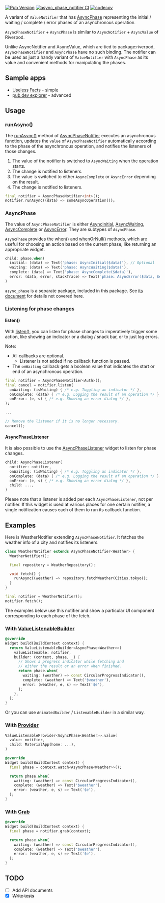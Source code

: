 [![Pub Version](https://img.shields.io/pub/v/async_phase_notifier)](https://pub.dev/packages/async_phase_notifier)
[![async_phase_notifier CI](https://github.com/kaboc/async-phase/actions/workflows/async_phase_notifier.yml/badge.svg)](https://github.com/kaboc/async-phase/actions/workflows/async_phase_notifier.yml)
[![codecov](https://codecov.io/gh/kaboc/async-phase/branch/main/graph/badge.svg?token=JKEGKLL8W2)](https://codecov.io/gh/kaboc/async-phase)

A variant of `ValueNotifier` that has [AsyncPhase][AsyncPhase] representing the initial /
waiting / complete / error phases of an asynchronous operation.

`AsyncPhaseNotifier` + `AsyncPhase` is similar to `AsyncNotifier` + `AsyncValue` of Riverpod.

Unlike AsyncNotifier and AsyncValue, which are tied to package:riverpod,
`AsyncPhaseNotifier` and `AsyncPhase` have no such binding. The notifier can be
used as just a handy variant of `ValueNotifier` with `AsyncPhase` as its value
and convenient methods for manipulating the phases.

## Sample apps

- [Useless Facts](https://github.com/kaboc/async-phase/tree/main/packages/async_phase_notifier/example) - simple
- [pub.dev explorer](https://github.com/kaboc/pubdev-explorer) - advanced

## Usage

### runAsync()

The [runAsync()][runAsync] method of [AsyncPhaseNotifier][AsyncPhaseNotifier] executes
an asynchronous function, updates the `value` of `AsyncPhaseNotifier` automatically
according to the phase of the asynchronous operation, and notifies the listeners of
those changes.

1. The value of the notifier is switched to `AsyncWaiting` when the operation starts.
2. The change is notified to listeners. 
3. The value is switched to either `AsyncComplete` or `AsyncError` depending on the
   result.
4. The change is notified to listeners. 

```dart
final notifier = AsyncPhaseNotifier<int>();
notifier.runAsync((data) => someAsyncOperation());
```

### AsyncPhase

The value of `AsyncPhaseNotifier` is either [AsyncInitial][AsyncInitial],
[AsyncWaiting][AsyncWaiting], [AsyncComplete][AsyncComplete] or [AsyncError][AsyncError].
They are subtypes of `AsyncPhase`.

`AsyncPhase` provides the [when()][when] and [whenOrNull()][whenOrNull] methods,
which are useful for choosing an action based on the current phase, like returning
an appropriate widget.

```dart
child: phase.when(
  initial: (data) => Text('phase: AsyncInitial($data)'), // Optional
  waiting: (data) => Text('phase: AsyncWaiting($data)'),
  complete: (data) => Text('phase: AsyncComplete($data)'),
  error: (data, error, stackTrace) => Text('phase: AsyncError($data, $error)'),
)
```

`async_phase` is a separate package, included in this package. See
[its document][AsyncPhase] for details not covered here.

### Listening for phase changes

#### listen()

With [listen()][listen], you can listen for phase changes to imperatively trigger
some action, like showing an indicator or a dialog / snack bar, or to just log errors.

Note:

- All callbacks are optional.
    - Listener is not added if no callback function is passed.
- The `onWaiting` callback gets a boolean value that indicates the start or end
  of an asynchronous operation.

```dart
final notifier = AsyncPhaseNotifier<Auth>();
final cancel = notifier.listen(
  onWaiting: (isWaiting) { /* e.g. Toggling an indicator */ },
  onComplete: (data) { /* e.g. Logging the result of an operation */ }, 
  onError: (e, s) { /* e.g. Showing an error dialog */ },
);

...

// Remove the listener if it is no longer necessary.
cancel();
```

#### AsyncPhaseListener

It is also possible to use the [AsyncPhaseListener][AsyncPhaseListener] widget to
listen for phase changes.

```dart
child: AsyncPhaseListener(
  notifier: notifier,
  onWaiting: (isWaiting) { /* e.g. Toggling an indicator */ },
  onComplete: (data) { /* e.g. Logging the result of an operation */ },
  onError: (e, s) { /* e.g. Showing an error dialog */ },
  child: ...,
)
```

Please note that a listener is added per each `AsyncPhaseListener`, not per
notifier. If this widget is used at various places for one certain notifier,
a single notification causes each of them to run its callback function. 

## Examples

Here is WeatherNotifier extending `AsyncPhaseNotifier`. It fetches the weather
info of a city and notifies its listeners.

```dart
class WeatherNotifier extends AsyncPhaseNotifier<Weather> {
  WeatherNotifier();

  final repository = WeatherRepository();

  void fetch() {
    runAsync((weather) => repository.fetchWeather(Cities.tokyo));
  }
}
```

```dart
final notifier = WeatherNotifier();
notifier.fetch();
```

The examples below use this notifier and show a particular UI component corresponding
to each phase of the fetch.

### With [ValueListenableBuilder][value_listenable_builder]

[value_listenable_builder]: https://api.flutter.dev/flutter/widgets/ValueListenableBuilder-class.html

```dart
@override
Widget build(BuildContext context) {
  return ValueListenableBuilder<AsyncPhase<Weather>>(
    valueListenable: notifier,
    builder: (context, phase, _) {
      // Shows a progress indicator while fetching and
      // either the result or an error when finished.
      return phase.when(
        waiting: (weather) => const CircularProgressIndicator(),
        complete: (weather) => Text('$weather'),
        error: (weather, e, s) => Text('$e'),
      );
    },
  ); 
}
```

Or you can use `AnimatedBuilder` / `ListenableBuilder` in a similar way.

### With [Provider][provider]

[provider]: https://pub.dev/packages/provider

```dart
ValueListenableProvider<AsyncPhase<Weather>>.value(
  value: notifier,
  child: MaterialApp(home: ...),
)
```

```dart
@override
Widget build(BuildContext context) {
  final phase = context.watch<AsyncPhase<Weather>>();

  return phase.when(
    waiting: (weather) => const CircularProgressIndicator(),
    complete: (weather) => Text('$weather'),
    error: (weather, e, s) => Text('$e'),
  );
}
```

### With [Grab][grab]

[grab]: https://pub.dev/packages/grab

```dart
@override
Widget build(BuildContext context) {
  final phase = notifier.grab(context);

  return phase.when(
    waiting: (weather) => const CircularProgressIndicator(),
    complete: (weather) => Text('$weather'),
    error: (weather, e, s) => Text('$e'),
  );
}
```

## TODO

- [ ] Add API documents
- [x] ~~Write tests~~

[AsyncPhaseNotifier]: https://pub.dev/documentation/async_phase_notifier/latest/async_phase_notifier/AsyncPhaseNotifier-class.html
[AsyncPhaseListener]: https://pub.dev/documentation/async_phase_notifier/latest/async_phase_notifier/AsyncPhaseListener-class.html
[runAsync]: https://pub.dev/documentation/async_phase_notifier/latest/async_phase_notifier/AsyncPhaseNotifier/runAsync.html
[listen]:https://pub.dev/documentation/async_phase_notifier/latest/async_phase_notifier/AsyncPhaseNotifier/listen.html

[AsyncPhase]: https://pub.dev/packages/async_phase
[AsyncInitial]: https://pub.dev/documentation/async_phase/latest/async_phase/AsyncInitial-class.html
[AsyncWaiting]: https://pub.dev/documentation/async_phase/latest/async_phase/AsyncWaiting-class.html
[AsyncComplete]: https://pub.dev/documentation/async_phase/latest/async_phase/AsyncComplete-class.html
[AsyncError]: https://pub.dev/documentation/async_phase/latest/async_phase/AsyncError-class.html
[when]: https://pub.dev/documentation/async_phase/latest/async_phase/AsyncPhase/when.html
[whenOrNull]: https://pub.dev/documentation/async_phase/latest/async_phase/AsyncPhase/whenOrNull.html
